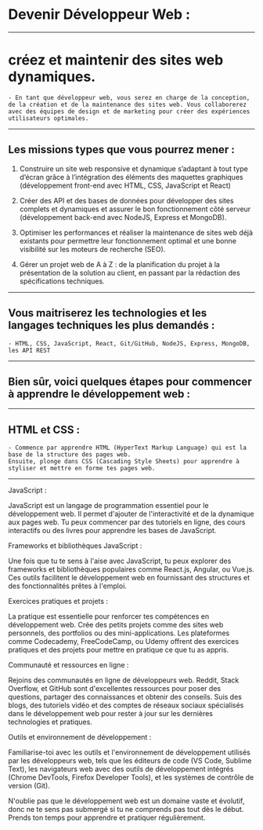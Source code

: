 # **Devenir Développeur Web :**

---
# **créez et maintenir des sites web dynamiques.**

    - En tant que développeur web, vous serez en charge de la conception, de la création et de la maintenance des sites web. Vous collaborerez avec des équipes de design et de marketing pour créer des expériences utilisateurs optimales.

---
## **Les missions types que vous pourrez mener :**

1. Construire un site web responsive et dynamique s’adaptant à tout type d’écran grâce à l’intégration des éléments des maquettes graphiques 
    (développement front-end avec HTML, CSS, JavaScript et React)

2. Créer des API et des bases de données pour développer des sites complets et dynamiques et assurer le bon fonctionnement côté serveur 
    (développement back-end avec NodeJS, Express et MongoDB). 

3. Optimiser les performances et réaliser la maintenance de sites web déjà existants pour permettre leur fonctionnement optimal et une bonne visibilité sur les moteurs de recherche (SEO).

4. Gérer un projet web de A à Z : de la planification du projet à la présentation de la solution au client, en passant par la rédaction des spécifications techniques.

---
## **Vous maitriserez les technologies et les langages techniques les plus demandés :** 

    - HTML, CSS, JavaScript, React, Git/GitHub, NodeJS, Express, MongoDB, les API REST

---
## **Bien sûr, voici quelques étapes pour commencer à apprendre le développement web :**

---
## **HTML et CSS :**

    - Commence par apprendre HTML (HyperText Markup Language) qui est la base de la structure des pages web.
    Ensuite, plonge dans CSS (Cascading Style Sheets) pour apprendre à styliser et mettre en forme tes pages web.

---
JavaScript :

JavaScript est un langage de programmation essentiel pour le développement web. Il permet d'ajouter de l'interactivité et de la dynamique aux pages web.
Tu peux commencer par des tutoriels en ligne, des cours interactifs ou des livres pour apprendre les bases de JavaScript.


Frameworks et bibliothèques JavaScript :

Une fois que tu te sens à l'aise avec JavaScript, tu peux explorer des frameworks et bibliothèques populaires comme React.js, Angular, ou Vue.js. Ces outils facilitent le développement web en fournissant des structures et des fonctionnalités prêtes à l'emploi.


Exercices pratiques et projets :

La pratique est essentielle pour renforcer tes compétences en développement web. Crée des petits projets comme des sites web personnels, des portfolios ou des mini-applications.
Les plateformes comme Codecademy, FreeCodeCamp, ou Udemy offrent des exercices pratiques et des projets pour mettre en pratique ce que tu as appris.


Communauté et ressources en ligne :

Rejoins des communautés en ligne de développeurs web. Reddit, Stack Overflow, et GitHub sont d'excellentes ressources pour poser des questions, partager des connaissances et obtenir des conseils.
Suis des blogs, des tutoriels vidéo et des comptes de réseaux sociaux spécialisés dans le développement web pour rester à jour sur les dernières technologies et pratiques.


Outils et environnement de développement :

Familiarise-toi avec les outils et l'environnement de développement utilisés par les développeurs web, tels que les éditeurs de code (VS Code, Sublime Text), les navigateurs web avec des outils de développement intégrés (Chrome DevTools, Firefox Developer Tools), et les systèmes de contrôle de version (Git).


N'oublie pas que le développement web est un domaine vaste et évolutif, donc ne te sens pas submergé si tu ne comprends pas tout dès le début. Prends ton temps pour apprendre et pratiquer régulièrement.
